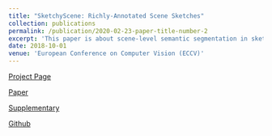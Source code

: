 ```yaml
---
title: "SketchyScene: Richly-Annotated Scene Sketches"
collection: publications
permalink: /publication/2020-02-23-paper-title-number-2
excerpt: 'This paper is about scene-level semantic segmentation in sketches.'
date: 2018-10-01
venue: 'European Conference on Computer Vision (ECCV)'
---
```

[Project Page](https://sketchyscene.github.io/SketchyScene/)

[Paper](http://openaccess.thecvf.com/content_ECCV_2018/papers/Changqing_Zou_SketchyScene_Richly-Annotated_Scene_ECCV_2018_paper.pdf)

[Supplementary](https://www.eecs.qmul.ac.uk/~qian/Qian's%20Materials/paper/sketchyScene_supplementary_eccv18.pdf)

[Github](https://github.com/SketchyScene/SketchyScene)

